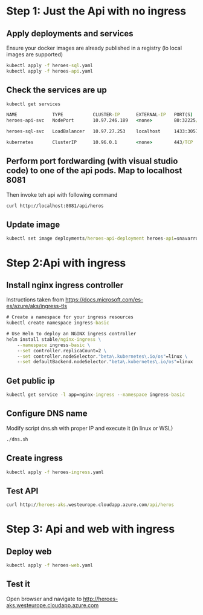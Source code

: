 
# Step 1: Just the Api with no ingress

## Apply deployments and services

Ensure your docker images are already published in a registry (lo local images are supported)

```cmd
kubectl apply -f heroes-sql.yaml
kubectl apply -f heroes-api.yaml
```

## Check the services are up

```cmd
kubectl get services

NAME             TYPE           CLUSTER-IP      EXTERNAL-IP   PORT(S)          AGE
heroes-api-svc   NodePort       10.97.246.189   <none>        80:32225/TCP     6h

heroes-sql-svc   LoadBalancer   10.97.27.253    localhost     1433:30579/TCP   7h

kubernetes       ClusterIP      10.96.0.1       <none>        443/TCP          100d
```

## Perform port fordwarding (with visual studio code) to one of the api pods. Map to localhost 8081

Then invoke teh api with following command
```bash
curl http://localhost:8081/api/heros
```

## Update image 

```cmd
kubectl set image deployments/heroes-api-deployment heroes-api=snavarropino/heroesapi:v2
```

# Step 2:Api with ingress

## Install nginx ingress controller 

Instructions taken from https://docs.microsoft.com/es-es/azure/aks/ingress-tls

```cmd
# Create a namespace for your ingress resources
kubectl create namespace ingress-basic

# Use Helm to deploy an NGINX ingress controller
helm install stable/nginx-ingress \
    --namespace ingress-basic \
    --set controller.replicaCount=2 \
    --set controller.nodeSelector."beta\.kubernetes\.io/os"=linux \
    --set defaultBackend.nodeSelector."beta\.kubernetes\.io/os"=linux
```

## Get public ip

```cmd
kubectl get service -l app=nginx-ingress --namespace ingress-basic
```

## Configure DNS name

Modify script dns.sh with proper IP and execute it (in linux or WSL)

```cmd
./dns.sh
```

## Create ingress

```cmd
kubectl apply -f heroes-ingress.yaml
```

## Test API

```cmd
curl http://heroes-aks.westeurope.cloudapp.azure.com/api/heros
```

# Step 3: Api and web with ingress 

## Deploy web
```cmd
kubectl apply -f heroes-web.yaml
```
## Test it

Open browser and navigate to  http://heroes-aks.westeurope.cloudapp.azure.com

